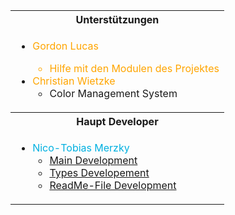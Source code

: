 <table style="width: 100%;">
<tr>
<th>Unterstützungen</th>
</tr>
<tr>
<td>

- <font color="orange">Gordon Lucas
  - Hilfe mit den Modulen des Projektes
- Christian Wietzke</font>
  - Color Management System


</td>
</tr>
<tr>
<th>Haupt Developer</th>
</tr>
<td>

- <font color="kingblue">Nico-Tobias Merzky</font>
  - <a href="src/Main.kt">Main Development</a>
  - <a href="src/Types.kt">Types Developement</a>
  - <a href="README.md">ReadMe-File Development</a>

</td>
</table>